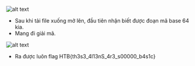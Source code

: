 ![alt text](image.png)

- Sau khi tải file xuống mở lên, đầu tiên nhận biết được đoạn mã base 64 kia. 
- Mang đi giải mã. 

![alt text](image2.png)

- Ra được luôn flag HTB{th3s3_4l13nS_4r3_s00000_b4s1c}